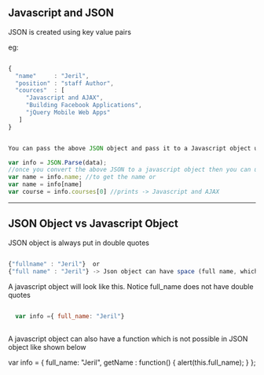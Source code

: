 ## Javascript and JSON

JSON is created using key value pairs

eg:

```Javascript

{
  "name"     : "Jeril",
  "position" : "staff Author",
  "cources"  : [
     "Javascript and AJAX",
     "Building Facebook Applications",
     "jQuery Mobile Web Apps"
   ]
}


You can pass the above JSON object and pass it to a Javascript object using the function

var info = JSON.Parse(data);
//once you convert the above JSON to a javascript object then you can use the (DOT) notation to access the value (eg: info.name)
var name = info.name; //to get the name or
var name = info[name]
var course = info.courses[0] //prints -> Javascript and AJAX

```

---

## JSON Object vs Javascript Object

JSON object is always put in double quotes

```Javascript

{"fullname" : "Jeril"}  or
{"full name" : "Jeril"} -> Json object can have space (full name, which is not possible in Javascript object)


```

A javascript object will look like this. Notice full_name does not have double quotes

```Javascript
  
  var info ={ full_name: "Jeril"}
 
```

A javascript object can also have a function which is not possible in JSON object like shown below

var info = {
	full_name: "Jeril",
	getName : function() {
	  alert(this.full_name);
	}
};
